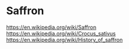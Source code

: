 # Saffron
https://en.wikipedia.org/wiki/Saffron https://en.wikipedia.org/wiki/Crocus_sativus https://en.wikipedia.org/wiki/History_of_saffron
